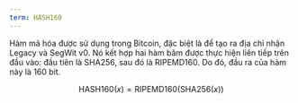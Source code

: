 ```yaml
---
term: HASH160
---
```


Hàm mã hóa được sử dụng trong Bitcoin, đặc biệt là để tạo ra địa chỉ nhận Legacy và SegWit v0. Nó kết hợp hai hàm băm được thực hiện liên tiếp trên đầu vào: đầu tiên là SHA256, sau đó là RIPEMD160. Do đó, đầu ra của hàm này là 160 bit.

$$\text{HASH160}(x) = \text{RIPEMD160}(\text{SHA256}(x))$$